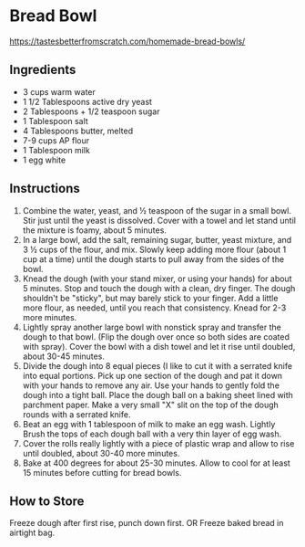 # Bread Bowl

<https://tastesbetterfromscratch.com/homemade-bread-bowls/>

## Ingredients

* 3 cups warm water
* 1 1/2 Tablespoons active dry yeast
* 2 Tablespoons + 1/2 teaspoon sugar
* 1 Tablespoon salt
* 4 Tablespoons butter, melted
* 7-9 cups AP flour
* 1 Tablespoon milk
* 1 egg white

## Instructions

1. Combine the water, yeast, and ½ teaspoon of the sugar in a small bowl. Stir just until the yeast is dissolved. Cover with a towel and let stand until the mixture is foamy, about 5 minutes.
2. In a large bowl, add the salt, remaining sugar, butter, yeast mixture, and 3 ½ cups of the flour, and mix.  Slowly keep adding more flour (about 1 cup at a time) until the dough starts to pull away from the sides of the bowl.
3. Knead the dough (with your stand mixer, or using your hands) for about 5 minutes. Stop and touch the dough with a clean, dry finger. The dough shouldn't be "sticky", but may barely stick to your finger. Add a little more flour, as needed, until you reach that consistency. Knead for 2-3 more minutes.  
4. Lightly spray another large bowl with nonstick spray and transfer the dough to that bowl.  (Flip the dough over once so both sides are coated with spray).  Cover the bowl with a dish towel and let it rise until doubled, about 30-45 minutes.
5. Divide the dough into 8 equal pieces (I like to cut it with a serrated knife into equal portions. Pick up one section of the dough and pat it down with your hands to remove any air. Use your hands to gently fold the dough into a tight ball.  Place the dough ball on a baking sheet lined with parchment paper. Make a very small "X" slit on the top of the dough rounds with a serrated knife.
6. Beat an egg with 1 tablespoon of milk to make an egg wash. Lightly Brush the tops of each dough ball with a very thin layer of egg wash.
7. Cover the rolls really lightly with a piece of plastic wrap and allow to rise until doubled, about 30-40 more minutes.
8. Bake at 400 degrees for about 25-30 minutes. Allow to cool for at least 15 minutes before cutting for bread bowls.

## How to Store

Freeze dough after first rise, punch down first.
OR
Freeze baked bread in airtight bag.

[//]: # ( Comments go here.)
